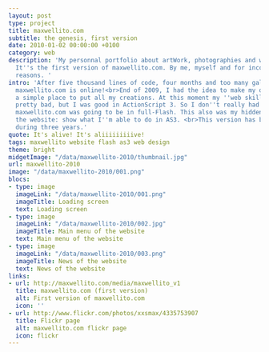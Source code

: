 ```yaml
---
layout: post
type: project
title: maxwellito.com
subtitle: the genesis, first version
date: 2010-01-02 00:00:00 +0100
category: web
description: 'My personnal portfolio about artWork, photographies and websites.
  It''s the first version of maxwellito.com. By me, myself and for incomprehensible
  reasons. '
intro: 'After five thousand lines of code, four months and too many gallons of coffee:
  maxwellito.com is online!<br>End of 2009, I had the idea to make my own website,
  a simple place to put all my creations. At this moment my ''web skills'' were
  pretty bad, but I was good in ActionScript 3. So I don''t really had the choice:
  maxwellito.com was going to be in full-Flash. This also was my hidden goal of
  the website: show what I''m able to do in AS3. <br>This version has been online
  during three years.'
quote: It's alive! It's aliiiiiiiiive!
tags: maxwellito website flash as3 web design
theme: bright
midgetImage: "/data/maxwellito-2010/thumbnail.jpg"
url: maxwellito-2010
image: "/data/maxwellito-2010/001.png"
blocs:
- type: image
  imageLink: "/data/maxwellito-2010/001.png"
  imageTitle: Loading screen
  text: Loading screen
- type: image
  imageLink: "/data/maxwellito-2010/002.jpg"
  imageTitle: Main menu of the website
  text: Main menu of the website
- type: image
  imageLink: "/data/maxwellito-2010/003.png"
  imageTitle: News of the website
  text: News of the website
links:
- url: http://maxwellito.com/media/maxwellito_v1
  title: maxwellito.com (first version)
  alt: First version of maxwellito.com
  icon: ''
- url: http://www.flickr.com/photos/xxsmax/4335753907
  title: Flickr page
  alt: maxwellito.com flickr page
  icon: flickr
---
```

